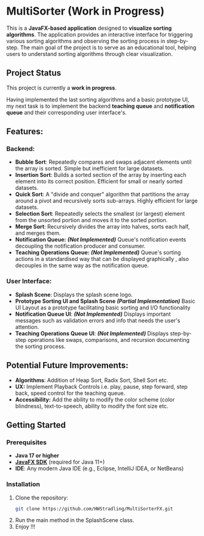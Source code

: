 # MultiSorter (Work in Progress)

This is a **JavaFX-based application** designed to **visualize sorting algorithms**.
The application provides an interactive interface for triggering various sorting algorithms and observing the sorting process in step-by-step.
The main goal of the project is to serve as an educational tool, 
helping users to understand sorting algorithms through clear visualization.

## Project Status

This project is currently a **work in progress**.

Having implemented the last sorting algorithms and a basic prototype UI, 
my next task is to implement the 
backend **teaching queue** and **notification queue** and their corresponding user interface's.

## Features:

### Backend:
- **Bubble Sort**: Repeatedly compares and swaps adjacent elements until the array is sorted. Simple but inefficient for large datasets.
- **Insertion Sort**: Builds a sorted section of the array by inserting each element into its correct position. Efficient for small or nearly sorted datasets.
- **Quick Sort**: A "divide and conquer" algorithm that partitions the array around a pivot and recursively sorts sub-arrays. Highly efficient for large datasets.
- **Selection Sort**:  Repeatedly selects the smallest (or largest) element from the unsorted portion and moves it to the sorted portion.
- **Merge Sort**:  Recursively divides the array into halves, sorts each half, and merges them.
- **Notification Queue:** ***(Not Implemented)*** Queue's notification events decoupling the notification producer and consumer.
- **Teaching Operations Queue:** ***(Not Implemented)*** Queue's sorting actions in a standardised way that can be displayed graphically , 
 also decouples in the same way as the notification queue.


### User Interface:
- **Splash Scene**: Displays the splash scene logo.
- **Prototype Sorting UI and Splash Scene** ***(Partial Implementation)*** Basic UI Layout as a prototype facilitating basic sorting and I/O functionality
- **Notification Queue UI**: ***(Not Implemented)*** Displays important messages such as validation errors and info that needs the user's attention. 
- **Teaching Operations Queue UI**: ***(Not Implemented)*** Displays step-by-step operations like swaps, comparisons, and recursion documenting the sorting process.

## Potential Future Improvements:
- **Algorithms**: Addition of Heap Sort, Radix Sort, Shell Sort etc.
- **UX:** Implement Playback Controls i.e.  play, pause, step forward, step back, speed control for the teaching queue.
- **Accessibility:** Add the ability to modify the color scheme (color blindness), text-to-speech, ability to modify the font size etc.

## Getting Started

### Prerequisites

- **Java 17 or higher**
- **[JavaFX SDK](https://gluonhq.com/products/javafx/)** (required for Java 11+) 
- **IDE**: Any modern Java IDE (e.g., Eclipse, IntelliJ IDEA, or NetBeans)

### Installation

1. Clone the repository:
   ```bash
   git clone https://github.com/HWStradling/MultiSorterFX.git
2. Run the main method in the SplashScene class.
3. Enjoy !!!